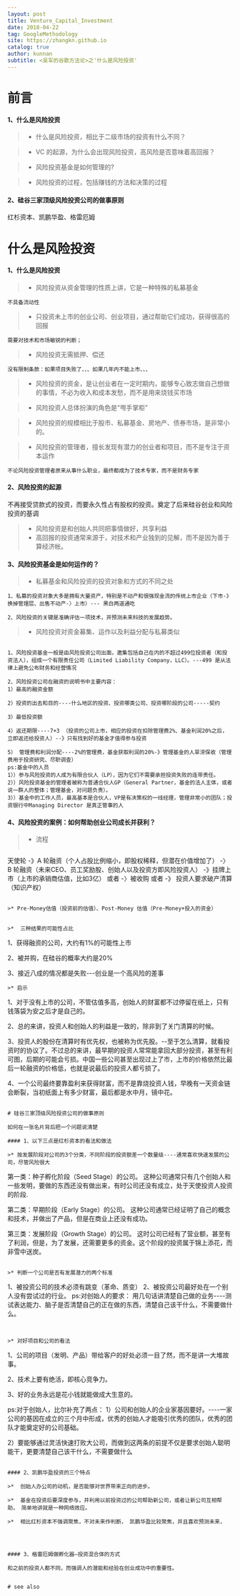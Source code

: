 ```yaml
---
layout: post
title: Venture_Capital_Investment
date: 2018-04-22
tag: GoogleMethodology
site: https://zhangkn.github.io
catalog: true
author: kunnan
subtitle: <吴军的谷歌方法论>之'什么是风险投资'
---
```




# 前言

#### 1、什么是风险投资
>* 什么是风险投资，相比于二级市场的投资有什么不同？

>* VC 的起源，为什么会出现风险投资，高风险是否意味着高回报？

>* 风险投资基金是如何管理的?

>* 风险投资的过程，包括赚钱的方法和决策的过程

#### 2、硅谷三家顶级风险投资公司的做事原则

红杉资本、凯鹏华盈、格雷厄姆

# 什么是风险投资


#### 1、什么是风险投资

>* 风险投资从资金管理的性质上讲，它是一种特殊的私募基金
```
不具备流动性
```

>* 只投资未上市的创业公司、创业项目，通过帮助它们成功，获得很高的回报
```
需要对技术和市场敏锐的判断；
```

>* 风险投资无需抵押、偿还
```
没有限制条款：如果项目失败了、、、如果几年内不能上市、、、
```

>* 风险投资的资金，是让创业者在一定时期内，能够专心致志做自己想做的事情，不必为收入和成本发愁，而不是用来烧钱买市场

>* 风险投资人总体扮演的角色是“甩手掌柜”

>* 风险投资的规模相比于股市、私募基金、房地产、债券市场，是非常小的。

>* 风险投资的管理者，擅长发现有潜力的创业者和项目，而不是专注于资本运作
```
不论风险投资管理者原来从事什么职业，最终都成为了技术专家，而不是财务专家
```


#### 2、风险投资的起源

不再接受贷款式的投资，而要永久性占有股权的投资。奠定了后来硅谷创业和风险投资的基调

>* 风险投资是和创始人共同把事情做好，共享利益
>* 高回报的投资通常来源于，对技术和产业独到的见解，而不是因为善于算经济帐。



#### 3、风险投资基金是如何运作的？

>* 私募基金和风险投资的投资对象和方式的不同之处

```
1、私募的投资对象大多是拥有大量资产，特别是不动产和很强现金流的传统上市企业（下市-》换掉管理层、出售不动产-〉上市）--- 黑白两道通吃

2、风险投资的关键是准确评估一项技术，并预测未来科技的发展趋势。
```

>* 风险投资对资金募集、运作以及利益分配与私募类似

```

1、风险投资基金一般是由风险投资公司出面，邀集包括自己在内的不超过499位投资者（和投资法人），组成一个有限责任公司（Limited Liability Company，LLC）。---499 是从法律上避免公布财务和经营情况

2、风险投资公司在融资的说明书中主要内容：
1）最高的融资金额

2）投资的出去和目的----什么地区的投资、投资哪类公司、投资哪阶段的公司-----契约

3）最低投资额

4）返还期限----7+3 （投资的公司上市，相应的投资在扣除管理费2%、基金利润20%之后，立即返还给投资人）--》只有找到好的基金才值得参与投资

5） 管理费和利润分配----2%的管理费，基金获取利润的20%-》管理基金的人旱涝保收（管理费用于投资研究、尽职调查）
ps:基金中的人员
1））参与风险投资的人成为有限合伙人（LP），因为它们不需要承担投资失败的连带责任。
2））风险投资基金的管理者被称为普通合伙人GP（General Partner，基金的法人主体，或者说一群人的整体；管理基金，对问题负责）。 
3））基金中的工作人员，最高基本是合伙人，VP是有决策权的一线经理，管理非常小的团队；投资银行中Managing Director 是真正管事的人
```

#### 4、风险投资的案例：如何帮助创业公司成长并获利？
>* 流程
>
>```
天使轮
-》A 轮融资（个人占股比例缩小，即股权稀释，但潜在价值增加了）
-〉B 轮融资（未来CEO、员工奖励股、创始人以及投资方即风险投资人）
-》挂牌上市（上市的承销商估值，比如3亿）
或者
-〉被收购
或者
-》 投资人要求破产清算（知识产权）
```

>* Pre-Money估值（投资前的估值）、Post-Money 估值（Pre-Money+投入的资金）


>*  三种结果的可能性占比

```
1、获得融资的公司，大约有1%的可能性上市

2、被并购，在硅谷的概率大约是20%

3、接近八成的情况都是失败---创业是一个高风险的差事

```
>* 启示

```
1、对于没有上市的公司，不管估值多高，创始人的财富都不过停留在纸上，只有钱落袋为安之后才是自己的。

2、总的来讲，投资人和创始人的利益是一致的，除非到了关门清算的时候。

3、投资人的股份在清算时有优先权，也被称为优先股。--至于怎么清算，就看投资时的协议了。不过总的来讲，最早期的投资人常常能拿回大部分投资，甚至有利可图，后期的可能会亏损。中国一些公司甚至出现过上了市，上市的价格依然比最后一轮融资的价格低，也就是说最后的投资人都亏损了。

4、一个公司最终要靠盈利来获得财富，而不是靠烧投资人钱，早晚有一天资金链会断裂，当初纸面上有多少财富，最后都是水中月，镜中花。
```

# 硅谷三家顶级风险投资公司的做事原则

如何在一张名片背后把一个问题说清楚

#### 1、以下三点是红杉资本的看法和做法

>* 按发展阶段对公司的3个分类，不同阶段的投资额差一个数量级----通常喜欢快速发展的公司，尽管风险很大

```
第一类：种子孵化阶段（Seed Stage）的公司。 这种公司通常只有几个创始人和一些发明，要做的东西还没有做出来，有时公司还没有成立，处于天使投资人投资的阶段.

第二类：早期阶段（Early Stage）的公司。 这种公司通常已经证明了自己的概念和技术，并做出了产品，但是在商业上还没有成功。

第三类：发展阶段（Growth Stage）的公司。 这时公司已经有了营业额，甚至有了利润，但是，为了发展，还需要更多的资金。这个阶段的投资属于锦上添花，而非雪中送炭。
```

>* 判断一个公司是否有发展潜力的两个标准

```
1、被投资公司的技术必须有跳变（革命、质变）
2、被投资公司最好处在一个别人没有尝试过的行业。
ps:对创始人的要求： 用几句话讲清楚自己做的业务----测试表达能力、脑子是否清楚自己的正在做的东西，清楚自己该干什么，不需要做什么。
```


>* 对好项目和公司的看法

```
1、公司的项目（发明、产品）带给客户的好处必须一目了然，而不是讲一大堆故事。

2、技术上要有绝活，即核心竞争力。

3、好的业务永远是花小钱就能做成大生意的。

ps:对于创始人，比尔补充了两点：
1）公司和创始人的企业家基因要好。----一家公司的基因在成立的三个月中形成，优秀的创始人才能吸引优秀的团队，优秀的团队才能奠定好的公司基础。

2）要能够通过灵活快速打败大公司，而做到这两条的前提不仅是要求创始人聪明能干，更要清楚自己该干什么，不需要做什么

```

#### 2、凯鹏华盈投资的三个特点

>*  创始人办公司的动机，是否能够对世界带来正向的进步。

>*  基金在投资后要深度参与，并利用以前投资过的公司帮助新公司，或者让新公司互相帮助， 简单地讲就是一种网络效应。

>*  相比红杉资本不强调聚焦，不对未来作判断， 凯鹏华盈比较聚焦，并且喜欢预测未来，




#### 3、格雷厄姆做孵化器—投资混合体的方式

和之前的投资人都不同，而强调人的潜能和经验在创业成功中的重要性。


# see also 

